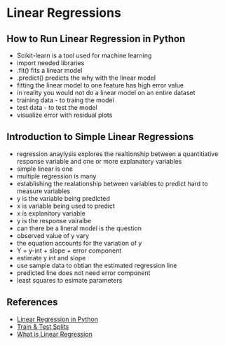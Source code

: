 # Linear Regressions
## How to Run Linear Regression in Python
- Scikit-learn is a tool used for machine learning
- import needed libraries
- .fit() fits a linear model
- .predict() predicts the why with the linear model
- fitting the linear model to one feature has high error value
- in reality you would not do a linear model on an entire dataset
- training data - to traing the model
- test data - to test the model
- visualize error with residual plots

## Introduction to Simple Linear Regressions

- regression anaylysis explores the realtionship between a quantitiative response variable and one or more explanatory variables
- simple linear is one
- multiple regression is many
- establishing the realationship between variables to predict hard to measure variables
- y is the variable being predicted
- x is variable being used to predict
- x is explanitory variable
- y is the response vairalbe
- can there be a lineral model is the question
- observed value of y vary
- the equation accounts for the variation of y
- Y = y-int + slope + error component
- estimate y int and slope
- use sample data to obtian the estimated regression line
- predicted line does not need error component
- least squares to esimate parameters


## References


- [Linear Regression in Python](https://realpython.com/linear-regression-in-python/)
- [Train & Test Splits](https://towardsdatascience.com/train-test-split-and-cross-validation-in-python-80b61beca4b6)
- [What is Linear Regression](https://www.statisticssolutions.com/what-is-linear-regression/)